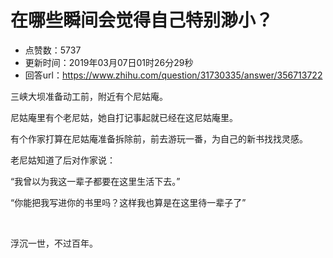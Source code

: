 # 在哪些瞬间会觉得自己特别渺小？
- 点赞数：5737
- 更新时间：2019年03月07日01时26分29秒
- 回答url：https://www.zhihu.com/question/31730335/answer/356713722
<body>
 <p data-pid="k-MTlIh-">三峡大坝准备动工前，附近有个尼姑庵。</p>
 <p data-pid="0JsJ6baW">尼姑庵里有个老尼姑，她自打记事起就已经在这尼姑庵里。</p>
 <p data-pid="xtHtbf0Q">有个作家打算在尼姑庵准备拆除前，前去游玩一番，为自己的新书找找灵感。</p>
 <p data-pid="azENiVEZ">老尼姑知道了后对作家说：</p>
 <p data-pid="CMia33AG">“我曾以为我这一辈子都要在这里生活下去。”</p>
 <p data-pid="9iT8n2IK">“你能把我写进你的书里吗？这样我也算是在这里待一辈子了”</p>
 <p class="ztext-empty-paragraph"><br></p>
 <p data-pid="EwfEpGx0">浮沉一世，不过百年。</p>
</body>